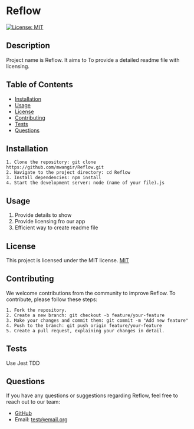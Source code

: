# Reflow

[![License: MIT](https://img.shields.io/badge/License-MIT-blue.svg)](https://opensource.org/licenses/MIT)

## Description

Project name is Reflow. It aims to To provide a detailed readme file with licensing.

## Table of Contents

- [Installation](#installation)
- [Usage](#usage)
- [License](#license)
- [Contributing](#contributing)
- [Tests](#tests)
- [Questions](#questions)

## Installation


    1. Clone the repository: git clone https://github.com/mwangir/Reflow.git
    2. Navigate to the project directory: cd Reflow
    3. Install dependencies: npm install
    4. Start the development server: node (name of your file).js
    

## Usage


 1. Provide details to show
 2. Provide licensing fro our app
 3. Efficient way to create readme file


  ## License
  This project is licensed under the MIT license.
[MIT](https://opensource.org/licenses/MIT)

## Contributing

We welcome contributions from the community to improve Reflow. To contribute, please follow these steps:


    1. Fork the repository.
    2. Create a new branch: git checkout -b feature/your-feature
    3. Make your changes and commit them: git commit -m "Add new feature"
    4. Push to the branch: git push origin feature/your-feature
    5. Create a pull request, explaining your changes in detail.
    

## Tests

Use Jest TDD

## Questions

If you have any questions or suggestions regarding Reflow, feel free to reach out to our team:

- [GitHub](https://github.com/mwangir)
- Email: [test@email.org](mailto:test@email.org)

